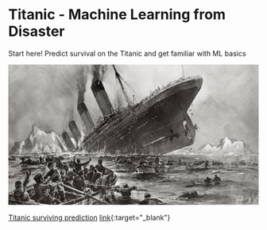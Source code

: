 # Titanic - Machine Learning from Disaster
Start here! Predict survival on the Titanic and get familiar with ML basics

![Titanic](images/titanic_sinking.jpeg)

<a href="https://titanic-survivor-vbnnt.herokuapp.com/" target="_blank">Titanic surviving prediction</a>
[link](https://titanic-survivor-vbnnt.herokuapp.com/){:target="_blank"}
